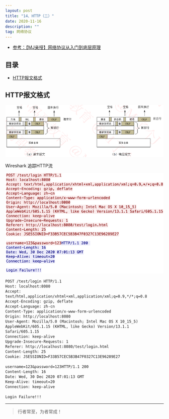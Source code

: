 ```yaml
---
layout: post
title: "14、HTTP（二）"
date: 2020-11-16
description: ""
tag: 网络协议
---
```




- [参考：【MJ亲授】网络协议从入门到底层原理](https://ke.qq.com/course/2900359)



## 目录

* [HTTP报文格式](#content1)



<!-- ************************************************ -->
## <a id="content1"></a>HTTP报文格式

<img src="/images/Network/http1.png" alt="img">


Wireshark 追踪HTTP流

<img src="/images/Network/http2.png" alt="img">

```
POST /test/login HTTP/1.1
Host: localhost:8080
Accept: text/html,application/xhtml+xml,application/xml;q=0.9,*/*;q=0.8
Accept-Encoding: gzip, deflate
Accept-Language: zh-cn
Content-Type: application/x-www-form-urlencoded
Origin: http://localhost:8080
User-Agent: Mozilla/5.0 (Macintosh; Intel Mac OS X 10_15_5) AppleWebKit/605.1.15 (KHTML, like Gecko) Version/13.1.1 Safari/605.1.15
Connection: keep-alive
Upgrade-Insecure-Requests: 1
Referer: http://localhost:8080/test/login.html
Content-Length: 25
Cookie: JSESSIONID=F33B57CEC5B3B47F0327C13E96289E27

username=123&password=123HTTP/1.1 200 
Content-Length: 16
Date: Wed, 30 Dec 2020 07:01:13 GMT
Keep-Alive: timeout=20
Connection: keep-alive

Login Failure!!!
```






----------
>  行者常至，为者常成！


